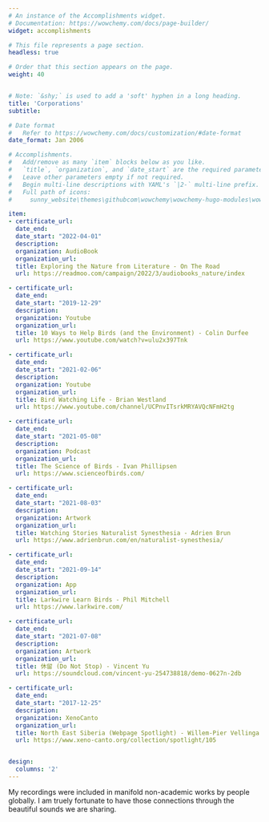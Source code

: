 ```yaml
---
# An instance of the Accomplishments widget.
# Documentation: https://wowchemy.com/docs/page-builder/
widget: accomplishments

# This file represents a page section.
headless: true

# Order that this section appears on the page.
weight: 40


# Note: `&shy;` is used to add a 'soft' hyphen in a long heading.
title: 'Corporations'
subtitle:

# Date format
#   Refer to https://wowchemy.com/docs/customization/#date-format
date_format: Jan 2006

# Accomplishments.
#   Add/remove as many `item` blocks below as you like.
#   `title`, `organization`, and `date_start` are the required parameters.
#   Leave other parameters empty if not required.
#   Begin multi-line descriptions with YAML's `|2-` multi-line prefix.
#   Full path of icons: 
#     sunny_website\themes\githubcom\wowchemy\wowchemy-hugo-modules\wowchemy\v5\assets\media\icons

item:
- certificate_url: 
  date_end: 
  date_start: "2022-04-01"
  description: 
  organization: AudioBook
  organization_url: 
  title: Exploring the Nature from Literature - On The Road
  url: https://readmoo.com/campaign/2022/3/audiobooks_nature/index

- certificate_url: 
  date_end: 
  date_start: "2019-12-29"
  description: 
  organization: Youtube
  organization_url: 
  title: 10 Ways to Help Birds (and the Environment) - Colin Durfee
  url: https://www.youtube.com/watch?v=ulu2x397Tnk

- certificate_url: 
  date_end: 
  date_start: "2021-02-06"
  description: 
  organization: Youtube
  organization_url: 
  title: Bird Watching Life - Brian Westland
  url: https://www.youtube.com/channel/UCPnvITsrkMRYAVQcNFmH2tg

- certificate_url: 
  date_end: 
  date_start: "2021-05-08"
  description: 
  organization: Podcast
  organization_url: 
  title: The Science of Birds - Ivan Phillipsen
  url: https://www.scienceofbirds.com/

- certificate_url: 
  date_end: 
  date_start: "2021-08-03"
  description: 
  organization: Artwork
  organization_url: 
  title: Watching Stories Naturalist Synesthesia - Adrien Brun
  url: https://www.adrienbrun.com/en/naturalist-synesthesia/

- certificate_url: 
  date_end: 
  date_start: "2021-09-14"
  description: 
  organization: App
  organization_url: 
  title: Larkwire Learn Birds - Phil Mitchell
  url: https://www.larkwire.com/

- certificate_url: 
  date_end: 
  date_start: "2021-07-08"
  description: 
  organization: Artwork
  organization_url: 
  title: 休留 (Do Not Stop) - Vincent Yu
  url: https://soundcloud.com/vincent-yu-254738818/demo-0627n-2db

- certificate_url: 
  date_end: 
  date_start: "2017-12-25"
  description: 
  organization: XenoCanto
  organization_url: 
  title: North East Siberia (Webpage Spotlight) - Willem-Pier Vellinga
  url: https://www.xeno-canto.org/collection/spotlight/105


design:
  columns: '2' 
---
```


My recordings were included in manifold non-academic works by people globally. I am truely fortunate to have those connections through the beautiful sounds we are sharing. 
